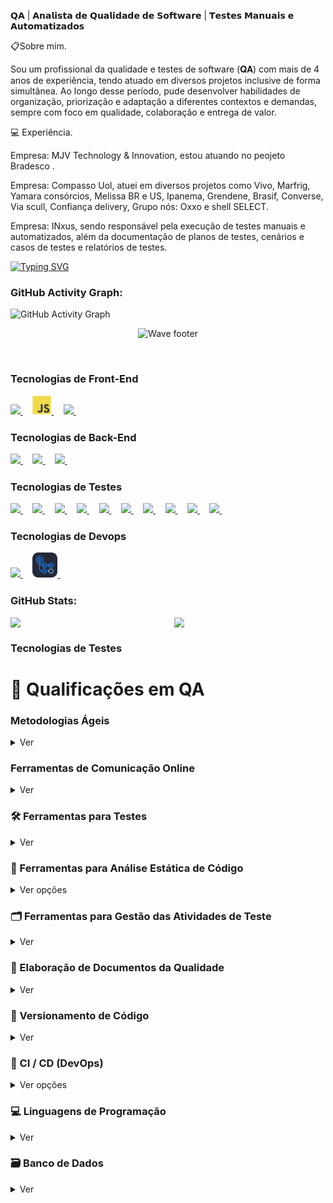 
𝗤𝗔 | 𝗔𝗻𝗮𝗹𝗶𝘀𝘁𝗮 𝗱𝗲 𝗤𝘂𝗮𝗹𝗶𝗱𝗮𝗱𝗲 𝗱𝗲 𝗦𝗼𝗳𝘁𝘄𝗮𝗿𝗲 | 𝗧𝗲𝘀𝘁𝗲𝘀 𝗠𝗮𝗻𝘂𝗮𝗶𝘀 𝗲 𝗔𝘂𝘁𝗼𝗺𝗮𝘁𝗶𝘇𝗮𝗱𝗼𝘀 


📋Sobre mim.

Sou um profissional da qualidade e testes de software (𝐐𝐀) com mais de 4 anos de experiência, tendo atuado em diversos projetos inclusive de forma simultânea. Ao longo desse período, pude desenvolver habilidades de organização, priorização e adaptação a diferentes contextos e demandas, sempre com foco em qualidade, colaboração e entrega de valor.

💻 Experiência.

Empresa: MJV Technology & Innovation, estou atuando no peojeto Bradesco         .

Empresa: Compasso Uol, atuei em diversos projetos como Vivo, Marfrig, Yamara consórcios, Melissa BR e US, Ipanema, Grendene, Brasif, Converse, Via scull, Confiança delivery, Grupo nós: Oxxo e shell SELECT.
 
Empresa: INxus, sendo responsável pela execução de testes manuais e automatizados, além da documentação de planos de testes, cenários e casos de testes e relatórios de testes.

  [![Typing SVG](https://readme-typing-svg.demolab.com?font=Fira+Code&pause=1000&color=22C5F7&width=435&lines=Quality+Assurance+%7C+Test+Automation+%7C+QA+Tester)](https://git.io/typing-svg)


### GitHub Activity Graph:

![GitHub Activity Graph](https://github-readme-activity-graph.vercel.app/graph?username=SavioHolandaQA&radius=16&theme=react-dark&area=true&hide_title=false&hide_border=false&order=5)


<p align="center">
  <img src="https://camo.githubusercontent.com/523e198db91e59fcb95fedd872dc9e957e4cc09d07ed65167e7b559bb1f5d2d3/68747470733a2f2f63617073756c652d72656e6465722e76657263656c2e6170702f6170693f747970653d776176696e6726636f6c6f723d343037396138266865696768743d3132302673656374696f6e3d666f6f746572" alt="Wave footer" />
</p>
<br>
 </h3>
 
  <h3> Tecnologias de Front-End <p> 
  
  <a href = "">
   <img aling= "center" heigth="30" width ="30" src="https://gremmedia.hu/storage/app/uploads/public/5eb/e9a/f22/5ebe9af2215a9357125656.png" 
   style="max-width: 100%">
  </a>
  &nbsp; &nbsp;
  

  <a href = "">
   <img aling= "center" heigth="30" width ="30" src="https://raw.githubusercontent.com/devicons/devicon/master/icons/javascript/javascript-original.svg" 
   style="max-width: 100%">
  </a>
  &nbsp; &nbsp;

  <a href = "">
   <img aling= "center" heigth="30" width ="30" src="https://upload.wikimedia.org/wikipedia/commons/thumb/4/4c/Typescript_logo_2020.svg/120px-Typescript_logo_2020.svg.png" 
   style="max-width: 100%">
  </a>
  &nbsp; &nbsp;
  
 </h3>
 
 <h3> Tecnologias de Back-End <p>
  
  <a href = "">
   <img aling= "center" heigth="30" width ="30" src = "https://static-00.iconduck.com/assets.00/java-icon-512x512-kvr1nudq.png" 
    style="max-width: 100%">
  </a>
  &nbsp; &nbsp;
  
  <a href = "">
   <img aling= "center"  heigth="25" width ="25" src = "https://www.w3schools.in/wp-content/uploads/mongodb-logo.png" 
    style="max-width: 100%">
  </a>
  &nbsp; &nbsp;

   <a href = "">
   <img aling= "center" heigth="30" width ="30" src = "https://static-00.iconduck.com/assets.00/python-icon-512x512-88yv7xw6.png" 
    style="max-width: 100%">
  </a>
  &nbsp; &nbsp;

   </h3>
 
 <h3> Tecnologias de Testes <p>
 
  <a href = "">
   <img aling= "center" heigth="30" width ="30" src = "https://ciclosw.files.wordpress.com/2015/08/big-logo.png" 
    style="max-width: 100%">
  </a>
  &nbsp;  &nbsp;

  <a href = "">
   <img aling= "center" heigth="25" width ="25" src = "https://static-00.iconduck.com/assets.00/postman-icon-512x512-egthorop.png" 
    style="max-width: 100%; ">
  </a>
  &nbsp;  &nbsp;

  <a href = "">
   <img aling= "center" heigth="25" width ="25" src = "https://static-00.iconduck.com/assets.00/cypress-icon-512x511-29zvfts6.png" 
    style="max-width: 100%">
  </a>
   &nbsp;  &nbsp;
  
  <a href = "">
   <img aling= "center" heigth="30" width ="30" src = "https://icon.icepanel.io/Technology/svg/Playwrite.svg" 
    style="max-width: 100%; ">
  </a>
  &nbsp;  &nbsp;

  <a href = "">
   <img aling= "center" heigth="25" width ="25" src = "https://avatars.githubusercontent.com/u/19369327?s=48&v=4" 
    style="max-width: 100%; ">
  </a>
  &nbsp;  &nbsp;

 <a href = "">
   <img aling= "center" heigth="30" width ="30" src = "https://www.eficode.com/hs-fs/hubfs/Eficode%202020%20site%20images/Academy/Robot%20framework@2x.png?width=300&name=Robot%20framework@2x.png" 
    style="max-width: 100%; ">
  </a>
  &nbsp;  &nbsp;

<a href = "">
   <img aling= "center" heigth="26" width ="26" src = "https://static-00.iconduck.com/assets.00/apps-insomnia-icon-512x512-dse2p0fm.png" 
    style="max-width: 100%; ">
  </a>
  &nbsp;  &nbsp;

 
 <a href = "">
   <img aling= "center" heigth="25" width ="25" src = "https://static-00.iconduck.com/assets.00/browserstack-icon-256x255-fuozzrzb.png" 
    style="max-width: 100%">
  </a>
  &nbsp;  &nbsp;

 <a href = "">
   <img aling= "center" heigth="22" width ="22" src = "https://static-00.iconduck.com/assets.00/jest-icon-232x256-6rtnb0e0.png" 
    style="max-width: 100%">
  </a>
  &nbsp;  &nbsp;
  
 <a href = "">
   <img aling= "center" heigth="30" width ="30" src = "https://media.slid.es/uploads/338958/images/1496345/supertest.png" 
    style="max-width: 100%">
  </a>
  &nbsp;  &nbsp;



  <h3> Tecnologias de Devops <p>

  <a href = "">
   <img aling= "center" heigth="40" width ="40" src = "https://static-00.iconduck.com/assets.00/docker-icon-512x438-ga1hb37h.png" 
    style="max-width: 100%">
  </a>
  &nbsp;  &nbsp;

  <a href = "">
   <img aling= "center" heigth="40" width ="40" src = "https://raw.githubusercontent.com/jpb06/jpb06/master/icons/GithubActions-Dark.svg" 
    style="max-width: 100%">
  </a>
  &nbsp;  &nbsp;

### GitHub Stats:

<div style="display: flex; justify-content: space-between;">
  <img src="https://github-readme-stats.vercel.app/api?username=SavioHolandaQA&show_icons=true&theme=github_dark" width="48%" />
  <img src="https://github-readme-streak-stats.herokuapp.com/?user=SavioHolandaQA&theme=github_dark_blue" width="48%" />
</div>

 
 
 <h3> Tecnologias de Testes <p>



# 🧪 Qualificações em QA

### Metodologias Ágeis
<details>
  <summary>Ver</summary>

  - Kanban  
  - Scrum  

</details>

### Ferramentas de Comunicação Online
<details>
  <summary>Ver</summary>

  - Microsoft Teams  
  - Google Meet  
  - Zoom  

</details>

### 🛠️ Ferramentas para Testes
<details>
  <summary>Ver </summary>

  - Selenium WebDriver  
  - Cypress  
  - Playwright  
  - Robot Framework  
  - Maven  
  - Cucumber  
  - BrowserStack  
  - JMeter  
  - K6  
  - Postman    
  - Insomnia  
  - SuperTest    
  - Rest Assured
    
   ##📚 Em Estudo 
   ---
   
  -- Web 🖥️
  - TestCafé  
  - CodeceptJS

  -- API  
  - Wiremock

  --Mobile 📱  
  - Appium  
  - Maestro  
  - Barista  
  - XCUITest  



</details>

### 🧹 Ferramentas para Análise Estática de Código
<details>
  <summary>Ver opções</summary>

  - SonarQube em estudo  

</details>

### 🗂️ Ferramentas para Gestão das Atividades de Teste
<details>
  <summary>Ver </summary>

  - Trello  
  - Jira  
  - Octane
  - ServiceNow
  - Confluence 

</details>

### 📝 Elaboração de Documentos da Qualidade
<details>
  <summary>Ver </summary>

  - Plano de Testes
  - Critérios de Aceite
  - Cenários e Casos de Teste  
  - Relatório de Bugs  
  - Resultados dos Testes  

</details>

### 🧾 Versionamento de Código
<details>
  <summary>Ver </summary>

  - Noções básicas em comandos GIT
    - `git init`
    - `git add` 
    - `git commit`  
    - `git push`  
    - `git status`  
    - `git diff`  
    - `git branch`  
    - `git remote -v`
    - `git clone`  
    - `git remote set-url origin`
    - `git checkout -b`
    -  `git pull origin`
   


</details>

### 🔁 CI / CD (DevOps)
<details>
  <summary>Ver opções</summary>

  - GitHub Actions  
  - GitLab CI  
  - Docker
  - Bitbucket 
  - Jenkins em estudo 


</details>

### 💻 Linguagens de Programação
<details>
  <summary>Ver </summary>

  - Java  
  - TypeScript  
  - JavaScript  
  - Python  

</details>

### 🗃️ Banco de Dados
<details>
  <summary>Ver </summary>

  - Noções básicas em SQL para geração de massas de dados para testes  
  - Uso da ferramenta DBeaver (bancos SQL, MySQL, PostgreSQL)  

</details>




